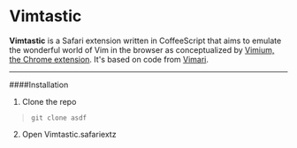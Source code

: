 # Vimtastic

**Vimtastic** is a Safari extension written in CoffeeScript that aims to emulate the wonderful world of Vim in the browser as conceptualized by [Vimium, the Chrome extension](https://github.com/philc/vimium).  It's based on code from [Vimari](https://github.com/guyht/vimari).

---

####Installation


1. Clone the repo
> `git clone asdf`

2. Open Vimtastic.safariextz 

